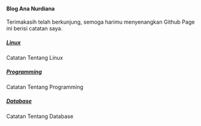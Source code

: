 #### Blog Ana Nurdiana

Terimakasih telah berkunjung, semoga harimu menyenangkan
Github Page ini berisi catatan saya.

##### [Linux](/blog/linux/)

Catatan Tentang Linux

##### [Programming](/blog/programming/)

Catatan Tentang Programming

##### [Database](/blog/database/)

Catatan Tentang Database
